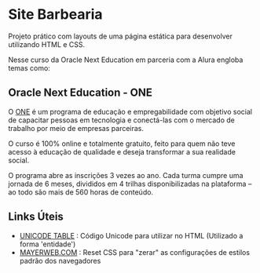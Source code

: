 # Site Barbearia
Projeto prático com layouts de uma página estática para desenvolver utilizando HTML e CSS.

Nesse curso da Oracle Next Education em parceria com a Alura engloba temas como:

## Oracle Next Education - ONE
O [ONE](https://www.oracle.com/br/education/oracle-next-education/) é um programa de educação e empregabilidade com objetivo social de capacitar pessoas em tecnologia e conectá-las com o mercado de trabalho por meio de empresas parceiras.

O curso é 100% online e totalmente gratuito, feito para quem não teve acesso à educação de qualidade e deseja transformar a sua realidade social.

O programa abre as inscrições 3 vezes ao ano. Cada turma cumpre uma jornada de 6 meses, divididos em 4 trilhas disponibilizadas na plataforma – ao todo são mais de 560 horas de conteúdo.

## Links Úteis
- [UNICODE TABLE](https://old.unicode-table.com/pt/) : Código Unicode para utilizar no HTML (Utilizado a forma 'entidade')
- [MAYERWEB.COM](https://meyerweb.com/eric/tools/css/reset/) : Reset CSS para "zerar" as configurações de estilos padrão dos navegadores